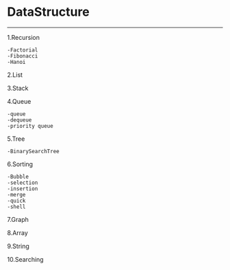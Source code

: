 # DataStructure
-------------------
1.Recursion

    -Factorial
    -Fibonacci
    -Hanoi 

2.List

3.Stack

4.Queue

    -queue
    -dequeue
    -priority queue
 
5.Tree

    -BinarySearchTree

6.Sorting

    -Bubble
    -selection
    -insertion
    -merge
    -quick
    -shell

7.Graph

8.Array

9.String

10.Searching



